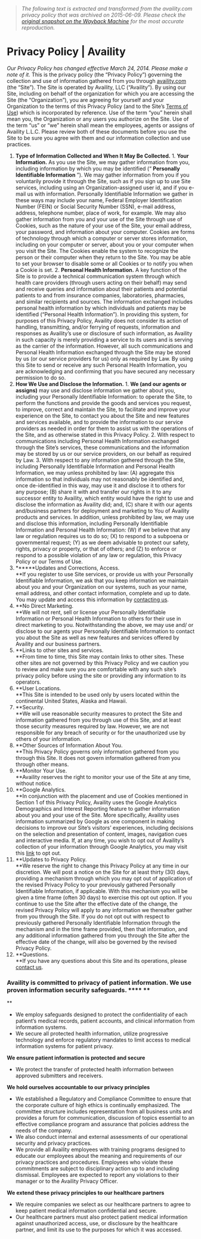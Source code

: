 > *The following text is extracted and transformed from the availity.com privacy policy that was archived on 2015-06-09. Please check the [original snapshot on the Wayback Machine](https://web.archive.org/web/20150609234935id_/http%3A//www.availity.com/privacy-policy) for the most accurate reproduction.*

# Privacy Policy | Availity

_Our Privacy Policy has changed effective March 24, 2014. Please make a note of it._ This is the privacy policy (the “Privacy Policy”) governing the collection and use of information gathered from you through [availity.com](http://www.availity.com/) (the “Site”). The Site is operated by Availity, LLC (“Availity”). By using our Site, including on behalf of the organization for which you are accessing the Site (the “Organization”), you are agreeing for yourself and your Organization to the terms of this Privacy Policy (and to the Site’s [Terms of Use](https://web.archive.org/terms-of-use/)) which is incorporated by reference. Use of the term “you” herein shall mean you, the Organization or any users you authorize on the Site. Use of the term “us” or “we” herein shall mean the employees, agents or assigns of Availity L.L.C. Please review both of these documents before you use the Site to be sure you agree with them and our information collection and use practices.

  1. **Type of Information Collected and When It May Be Collected.**
    1. **Your Information.** As you use the Site, we may gather information from you, including information by which you may be identified (“ **Personally Identifiable Information** ”). We may gather information from you if you voluntarily provide it through the Site, such as if you sign up to use Site services, including using an Organization-assigned user id, and if you e-mail us with information. Personally Identifiable Information we gather in these ways may include your name, Federal Employer Identification Number (FEIN) or Social Security Number (SSN), e-mail address, address, telephone number, place of work, for example. We may also gather information from you and your use of the Site through use of Cookies, such as the nature of your use of the Site, your email address, your password, and information about your computer. Cookies are forms of technology through which a computer or server stores information, including on your computer or server, about you or your computer when you visit the Site. The Cookies enable the system to recognize the person or their computer when they return to the Site. You may be able to set your browser to disable some or all Cookies or to notify you when a Cookie is set.
    2. **Personal Health Information.** A key function of the Site is to provide a technical communication system through which health care providers (through users acting on their behalf) may send and receive queries and information about their patients and potential patients to and from insurance companies, laboratories, pharmacies, and similar recipients and sources. The information exchanged includes personal health information by which individuals and patients may be identified (“Personal Health Information”). In providing this system, for purposes of this Privacy Policy, Availity does not consider its action of handling, transmitting, and/or ferrying of requests, information and responses as Availity’s use or disclosure of such information, as Availity in such capacity is merely providing a service to its users and is serving as the carrier of the information. However, all such communications and Personal Health Information exchanged through the Site may be stored by us (or our service providers for us) only as required by Law. By using this Site to send or receive any such Personal Health Information, you are acknowledging and confirming that you have secured any necessary permission to do so.
  2. **How We Use and Disclose the Information.**
    1. **We (and our agents or assigns)** may use and disclose information we gather about you, including your Personally Identifiable Information: to operate the Site, to perform the functions and provide the goods and services you request, to improve, correct and maintain the Site, to facilitate and improve your experience on the Site, to contact you about the Site and new features and services available, and to provide the information to our service providers as needed in order for them to assist us with the operations of the Site, and as otherwise stated in this Privacy Policy.
    2. With respect to communications including Personal Health Information exchanged through the Site’s services, these communications and the information may be stored by us or our service providers, on our behalf as required by Law.
    3. With respect to any information gathered through the Site, including Personally Identifiable Information and Personal Health Information, we may unless prohibited by law: (A) aggregate this information so that individuals may not reasonably be identified and, once de-identified in this way, may use it and disclose it to others for any purpose; (B) share it with and transfer our rights in it to any successor entity to Availity, which entity would have the right to use and disclose the information as Availity did; and, (C) share it with our agents and/business partners for deployment and marketing to You of Availity products and services. In addition, unless prohibited by law, we may use and disclose this information, including Personally Identifiable Information and Personal Health Information: (W) if we believe that any law or regulation requires us to do so; (X) to respond to a subpoena or governmental request; (Y) as we deem advisable to protect our safety, rights, privacy or property, or that of others; and (Z) to enforce or respond to a possible violation of any law or regulation, this Privacy Policy or our Terms of Use.
  3. ******Updates and Corrections, Access.  
**If you register to use Site services, or provide us with your Personally Identifiable Information, we ask that you keep information we maintain about you and your Organization on our systems, such as your name, email address, and other contact information, complete and up to date. You may update and access this information by [contacting us](https://web.archive.org/contact-us/ "Contact Us").
  4. **No Direct Marketing.  
**We will not rent, sell or license your Personally Identifiable Information or Personal Health Information to others for their use in direct marketing to you. Notwithstanding the above, we may use and/ or disclose to our agents your Personally Identifiable Information to contact you about the Site as well as new features and services offered by Availity and our business partners.
  5. **Links to other sites and services.  
**From time to time, this Site may contain links to other sites. These other sites are not governed by this Privacy Policy and we caution you to review and make sure you are comfortable with any such site’s privacy policy before using the site or providing any information to its operators.
  6. **User Locations.  
**This Site is intended to be used only by users located within the continental United States, Alaska and Hawaii.
  7. **Security.  
**We will use reasonable security measures to protect the Site and information gathered from you through use of this Site, and at least those security measures required by law. However, we are not responsible for any breach of security or for the unauthorized use by others of your information.
  8. **Other Sources of Information About You.  
**This Privacy Policy governs only information gathered from you through this Site. It does not govern information gathered from you through other means.
  9. **Monitor Your Use.  
**Availity reserves the right to monitor your use of the Site at any time, without notice.
  10. **Google Analytics.  
**In conjunction with the placement and use of Cookies mentioned in Section 1 of this Privacy Policy, Availity uses the Google Analytics Demographics and Interest Reporting feature to gather information about you and your use of the Site. More specifically, Availity uses information summarized by Google as one component in making decisions to improve our Site’s visitors’ experiences, including decisions on the selection and presentation of content, images, navigation cues and interactive media. If, at any time, you wish to opt out of Availity’s collection of your information through Google Analytics, you may visit this [link](https://tools.google.com/dlpage/gaoptout/) to opt out.
  11. **Updates to Privacy Policy.  
**We reserve the right to change this Privacy Policy at any time in our discretion. We will post a notice on the Site for at least thirty (30) days, providing a mechanism through which you may opt out of application of the revised Privacy Policy to your previously gathered Personally Identifiable Information, if applicable. With this mechanism you will be given a time frame (often 30 days) to exercise this opt out option. If you continue to use the Site after the effective date of the change, the revised Privacy Policy will apply to any information we thereafter gather from you through the Site. If you do not opt out with respect to previously gathered Personally Identifiable Information through the mechanism and in the time frame provided, then that information, and any additional information gathered from you through the Site after the effective date of the change, will also be governed by the revised Privacy Policy.
  12. **Questions.  
**If you have any questions about this Site and its operations, please [contact us](https://web.archive.org/contact-us/ "Contact Us").



### **Availity is committed to privacy of patient information. We use proven information security safeguards.** **** **  
**

  * We employ safeguards designed to protect the confidentiality of each patient’s medical records, patient accounts, and clinical information from information systems.
  * We secure all protected health information, utilize progressive technology and enforce regulatory mandates to limit access to medical information systems for patient privacy.



**We ensure patient information is protected and secure**

  * We protect the transfer of protected health information between approved submitters and receivers.



**We hold ourselves accountable to our privacy principles**

  * We established a Regulatory and Compliance Committee to ensure that the corporate culture of high ethics is continually emphasized. The committee structure includes representation from all business units and provides a forum for communication, discussion of topics essential to an effective compliance program and assurance that policies address the needs of the company.
  * We also conduct internal and external assessments of our operational security and privacy practices.
  * We provide all Availity employees with training programs designed to educate our employees about the meaning and requirements of our privacy practices and procedures. Employees who violate these commitments are subject to disciplinary action up to and including dismissal. Employees are expected to report any violations to their manager or to the Availity Privacy Officer.



**We extend these privacy principles to our healthcare partners**

  * We require companies we select as our healthcare partners to agree to keep patient medical information confidential and secure.
  * Our healthcare partners must also protect patient medical information against unauthorized access, use, or disclosure by the healthcare partner, and limit its use to the purposes for which it was accessed.


